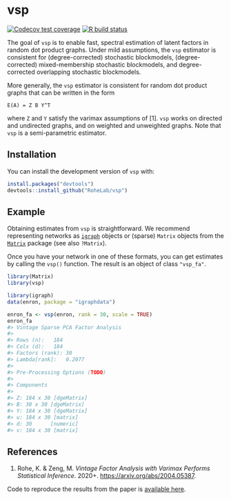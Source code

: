 
<!-- README.md is generated from README.Rmd. Please edit that file -->

# vsp

<!-- badges: start -->

[![Codecov test
coverage](https://codecov.io/gh/RoheLab/vsp/branch/master/graph/badge.svg)](https://codecov.io/gh/RoheLab/vsp?branch=master)
[![R build
status](https://github.com/RoheLab/vsp/workflows/R-CMD-check/badge.svg)](https://github.com/RoheLab/vsp/actions)
<!-- badges: end -->

The goal of `vsp` is to enable fast, spectral estimation of latent
factors in random dot product graphs. Under mild assumptions, the `vsp`
estimator is consistent for (degree-corrected) stochastic blockmodels,
(degree-corrected) mixed-membership stochastic blockmodels, and
degree-corrected overlapping stochastic blockmodels.

More generally, the `vsp` estimator is consistent for random dot product
graphs that can be written in the form

    E(A) = Z B Y^T

where `Z` and `Y` satisfy the varimax assumptions of \[1\]. `vsp` works
on directed and undirected graphs, and on weighted and unweighted
graphs. Note that `vsp` is a semi-parametric estimator.

## Installation

You can install the development version of `vsp` with:

``` r
install.packages("devtools")
devtools::install_github("RoheLab/vsp")
```

## Example

Obtaining estimates from `vsp` is straightforward. We recommend
representing networks as [`igraph`](https://igraph.org/r/) objects or
(sparse) `Matrix` objects from the
[`Matrix`](https://cran.r-project.org/web/packages/Matrix/index.html)
package (see also `?Matrix`).

Once you have your network in one of these formats, you can get
estimates by calling the `vsp()` function. The result is an object of
class `"vsp_fa"`.

``` r
library(Matrix)
library(vsp)

library(igraph)
data(enron, package = "igraphdata")

enron_fa <- vsp(enron, rank = 30, scale = TRUE)
enron_fa
#> Vintage Sparse PCA Factor Analysis
#> 
#> Rows (n):   184
#> Cols (d):   184
#> Factors (rank): 30
#> Lambda[rank]:   0.2077
#> 
#> Pre-Processing Options (TODO) 
#> 
#> Components
#> 
#> Z: 184 x 30 [dgeMatrix] 
#> B: 30 x 30 [dgeMatrix] 
#> Y: 184 x 30 [dgeMatrix] 
#> u: 184 x 30 [matrix] 
#> d: 30      [numeric] 
#> v: 184 x 30 [matrix]
```

## References

1.  Rohe, K. & Zeng, M. *Vintage Factor Analysis with Varimax Performs
    Statistical Inference*. 2020+. <https://arxiv.org/abs/2004.05387>.

Code to reproduce the results from the paper is [available
here](https://github.com/RoheLab/vsp-paper).
